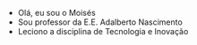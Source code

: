 - Olá, eu sou o Moisés
- Sou professor da E.E. Adalberto Nascimento
- Leciono a disciplina de Tecnologia e Inovação


<!---
ProfMoisesB/ProfMoisesB is a ✨ special ✨ repository because its `README.md` (this file) appears on your GitHub profile.
You can click the Preview link to take a look at your changes.
--->

